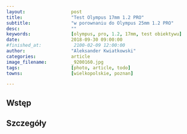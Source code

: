 ```yaml
---
layout:                 post
title:                  "Test Olympus 17mm 1.2 PRO"
subtitle:               "w porownaniu do Olympus 25mm 1.2 PRO"
desc:                   ""
keywords:               [olympus, pro, 1.2, 17mm, test obiektywu]
date:                   2018-09-30 09:00:00
#finished_at:            2100-02-09 12:00:00
author:                 "Aleksander Kwiatkowski"
categories:             article
image_filename:         _9200160.jpg
tags:                   [photo, article, todo]
towns:                  [wielkopolskie, poznan]

---
```



## Wstęp

## Szczegóły

<!--

TODO:

* w nocy chyba lepiej nie doświetlać gdyż światła są prześwietlane

-->
